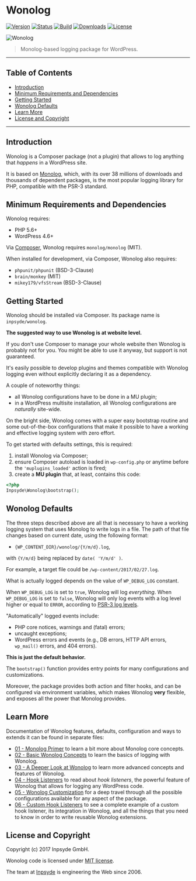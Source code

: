 # Wonolog 

[![Version](https://img.shields.io/packagist/v/inpsyde/wonolog.svg)](https://packagist.org/packages/inpsyde/wonolog)
[![Status](https://img.shields.io/badge/status-active-brightgreen.svg)](https://github.com/inpsyde/Wonolog)
[![Build](https://img.shields.io/travis/inpsyde/Wonolog.svg)](http://travis-ci.org/inpsyde/Wonolog)
[![Downloads](https://img.shields.io/packagist/dt/inpsyde/wonolog.svg)](https://packagist.org/packages/inpsyde/wonolog)
[![License](https://img.shields.io/packagist/l/inpsyde/wonolog.svg)](https://packagist.org/packages/inpsyde/wonolog)

![Wonolog](assets/images/banner.png)

> Monolog-based logging package for WordPress.

------

## Table of Contents

- [Introduction](#introduction)
- [Minimum Requirements and Dependencies](#minimum-requirements-and-dependencies)
- [Getting Started](#getting-started)
- [Wonolog Defaults](#wonolog-defaults)
- [Learn More](#learn-more)
- [License and Copyright](#license-and-copyright)

------

## Introduction

Wonolog is a Composer package (not a plugin) that allows to log anything that *happens* in a WordPress site.

It is based on [Monolog](https://github.com/Seldaek/monolog), which, with its over 38 millions of downloads and thousands of dependent packages, is the most popular logging library for PHP, compatible with the PSR-3 standard.


## Minimum Requirements and Dependencies

Wonolog requires:

- PHP 5.6+
- WordPress 4.6+

Via [Composer](https://getcomposer.org), Wonolog requires `monolog/monolog` (MIT).

When installed for development, via Composer, Wonolog also requires:

- `phpunit/phpunit` (BSD-3-Clause)
- `brain/monkey` (MIT)
- `mikey179/vfsStream` (BSD-3-Clause)


## Getting Started

Wonolog should be installed via Composer.
Its package name is `inpsyde/wonolog`.

**The suggested way to use Wonolog is at website level.**

If you don't use Composer to manage your whole website then Wonolog is probably not for you.
You might be able to use it anyway, but support is not guaranteed.

It's easily possible to develop plugins and themes compatible with Wonolog logging even without explicitly declaring it as a dependency.

A couple of noteworthy things:

- all Wonolog configurations have to be done in a MU plugin;
- in a WordPress multisite installation, all Wonolog configurations are _naturally_ site-wide.

On the bright side, Wonolog comes with a super easy bootstrap routine and some out-of-the-box configurations that make it possible to have a working and effective logging system with zero effort.

To get started with defaults settings, this is required:

1. install Wonolog via Composer;
1. ensure Composer autoload is loaded in `wp-config.php` or anytime before the `'muplugins_loaded'` action is fired;
1. create a **MU plugin** that, at least, contains this code:

```php
<?php
Inpsyde\Wonolog\bootstrap();
```


## Wonolog Defaults

The three steps described above are all that is necessary to have a working logging system that uses Monolog to write logs in a file.
The path of that file changes based on current date, using the following format:

- `{WP_CONTENT_DIR}/wonolog/{Y/m/d}.log`,

with `{Y/m/d}` being replaced by `date( 'Y/m/d' )`.

For example, a target file could be `/wp-content/2017/02/27.log`.

What is actually logged depends on the value of `WP_DEBUG_LOG` constant.

When `WP_DEBUG_LOG` is set to `true`, Wonolog will log *everything*.
When `WP_DEBUG_LOG` is set to `false`, Wonolog will only log events with a log level higher or equal to `ERROR`, according to [PSR-3 log levels](https://github.com/php-fig/fig-standards/blob/master/accepted/PSR-3-logger-interface.md#5-psrlogloglevel).

"Automatically" logged events include:

- PHP core notices, warnings and (fatal) errors;
- uncaught exceptions;
- WordPress errors and events (e.g., DB errors, HTTP API errors, `wp_mail()` errors, and 404 errors).

**This is just the default behavior.**

The `bootstrap()` function provides entry points for many configurations and customizations.

Moreover, the package provides both action and filter hooks, and can be configured via environment variables, which makes Wonolog **very** flexible, and exposes all the power that Monolog provides.


## Learn More

Documentation of Wonolog features, defaults, configuration and ways to extends it can be found in separate files:

- [01 - Monolog Primer](docs/01-monolog-primer.md) to learn a bit more about Monolog core concepts.
- [02 - Basic Wonolog Concepts](docs/02-basic-wonolog-concepts.md) to learn the basics of logging with Wonolog.
- [03 - A Deeper Look at Wonolog](docs/03-a-deeper-look-at-wonolog.md) to learn more advanced concepts and features of Wonolog.
- [04 - Hook Listeners](docs/04-hook-listeners.md) to read about *hook listeners*, the powerful feature of Wonolog that allows for logging any WordPress code.
- [05 - Wonolog Customization](docs/05-wonolog-customization.md) for a deep travel through all the possible configurations available for any aspect of the package.
- [06 - Custom Hook Listeners](docs/06-custom-hook-listeners.md) to see a complete example of a custom hook listener, its integration in Wonolog, and all the things that you need to know in order to write reusable Wonolog extensions.


## License and Copyright

Copyright (c) 2017 Inpsyde GmbH.

Wonolog code is licensed under [MIT license](https://opensource.org/licenses/MIT).

The team at [Inpsyde](https://inpsyde.com) is engineering the Web since 2006.

